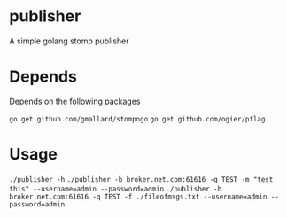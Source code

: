 publisher
=========

A simple golang stomp publisher

Depends
=======

Depends on the following packages

  `go get github.com/gmallard/stompngo`
  `go get github.com/ogier/pflag`

Usage
=====
  `./publisher -h`
  `./publisher -b broker.net.com:61616 -q TEST -m "test this" --username=admin --password=admin`
  `./publisher -b broker.net.com:61616 -q TEST -f ./fileofmsgs.txt --username=admin --password=admin`
  